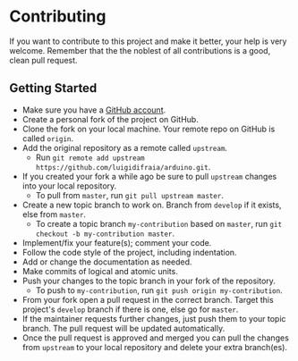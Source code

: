 # Contributing

If you want to contribute to this project and make it better, your help is very welcome. Remember that the the noblest of all contributions is a good, clean pull request.

## Getting Started

* Make sure you have a [GitHub account](https://github.com/signup/free).
* Create a personal fork of the project on GitHub.
* Clone the fork on your local machine. Your remote repo on GitHub is called `origin`.
* Add the original repository as a remote called `upstream`.
  * Run `git remote add upstream https://github.com/luigidifraia/arduino.git`.
* If you created your fork a while ago be sure to pull `upstream` changes into your local repository.
  * To pull from `master`, run `git pull upstream master`.
* Create a new topic branch to work on. Branch from `develop` if it exists, else from `master`.
  * To create a topic branch `my-contribution` based on `master`, run `git checkout -b my-contribution master`.
* Implement/fix your feature(s); comment your code.
* Follow the code style of the project, including indentation.
* Add or change the documentation as needed.
* Make commits of logical and atomic units.
* Push your changes to the topic branch in your fork of the repository.
  * To push to `my-contribution`, run `git push origin my-contribution`.
* From your fork open a pull request in the correct branch. Target this project's `develop` branch if there is one, else go for `master`.
* If the maintainer requests further changes, just push them to your topic branch. The pull request will be updated automatically.
* Once the pull request is approved and merged you can pull the changes from `upstream` to your local repository and delete your extra branch(es).
